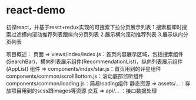 # react-demo
初探react，并基于resct+redux实现的可搜索下拉分页展示列表
  1.搜索框即时搜索过滤横向滚动推荐列表跟纵向分页列表
  2.展示横向滚动推荐列表
  3.展示纵向分页列表

项目概述：
 页面 => views/index/index.js：首页内容展示区域，包括搜索组件(SearchBar)，横向列表展示组件(RecommendationList)，纵向列表展示组件(AppList)
 组件 => components/index/star.js：首页用到的评星组件
        components/common/scrollBottom.js：滚动底部监听组件
        components/common/loading.js：简易loading组件
 静态资源 => assets/...：存放项目用到的scss跟images等资源
 交互 => api/... ：接口数据处理
 
 

